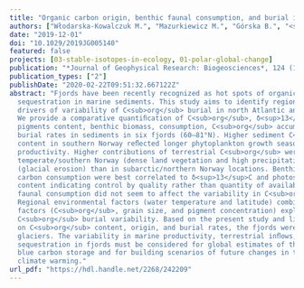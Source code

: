 ```yaml
---
title: "Organic carbon origin, benthic faunal consumption, and burial in sediments of northern Atlantic and Arctic fjords (60–81°N)"
authors: ["Włodarska‐Kowalczuk M.", "Mazurkiewicz M.", "Górska B.", "<strong>Michel L. N.</strong>", "Jankowska E.", "Zaborska A."]
date: "2019-12-01"
doi: "10.1029/2019JG005140"
featured: false
projects: [03-stable-isotopes-in-ecology, 01-polar-global-change]
publication: "*Journal of Geophysical Research: Biogeosciences*, 124 (12): 3737-3751"
publication_types: ["2"]
publishDate: "2020-02-22T09:51:32.667122Z"
abstract: "Fjords have been recently recognized as hot spots of organic carbon (C<sub>org</sub>)
  sequestration in marine sediments. This study aims to identify regional and local
  drivers of variability of C<sub>org</sub> burial in north Atlantic and Arctic fjords.
  We provide a comparative quantiﬁcation of C<sub>org</sub>, δ<sup>13</sup>C, photosynthetic
  pigments content, benthic biomass, consumption, C<sub>org</sub> accumulation, and
  burial rates in sediments in six fjords (60–81°N). Higher sediment C<sub>org</sub>
  content in southern Norway reﬂected longer phytoplankton growth season and higher
  productivity. Higher contributions of terrestrial C<sub>org</sub> were noted in
  temperate/southern Norway (dense land vegetation and high precipitation) and Arctic/Svalbard
  (glacial erosion) than in subarctic/northern Norway locations. Benthic biomass and
  carbon consumption were best correlated to δ<sup>13</sup>C and photosynthetic pigments
  content indicating control by quality rather than quantity of available food. Benthic
  faunal consumption did not seem to affect the variability in C<sub>org</sub> burial.
  Regional environmental factors (water temperature and latitude) combined with local
  factors (C<sub>org</sub>, grain size, and pigment concentration) explained 94% of
  C<sub>org</sub> burial variability. Based on the present study and literature data
  on C<sub>org</sub> content, origin, and burial rates, the fjords were classified into four categories: temperate, subarctic, Arctic with glaciers, and Arctic without
  glaciers. The variability in marine productivity, terrestrial inﬂows, and carbon
  sequestration in fjords must be considered for global estimates of their role in
  blue carbon storage and for building scenarios of future changes in the course of
  climate warming."
url_pdf: "https://hdl.handle.net/2268/242209"
---
```


